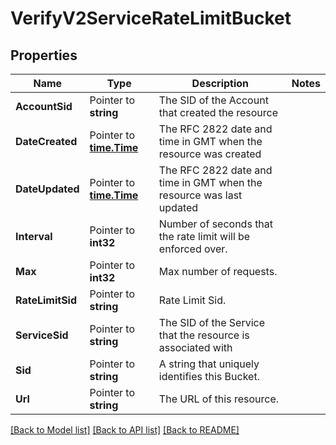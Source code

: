 # VerifyV2ServiceRateLimitBucket

## Properties

Name | Type | Description | Notes
------------ | ------------- | ------------- | -------------
**AccountSid** | Pointer to **string** | The SID of the Account that created the resource |
**DateCreated** | Pointer to [**time.Time**](time.Time.md) | The RFC 2822 date and time in GMT when the resource was created |
**DateUpdated** | Pointer to [**time.Time**](time.Time.md) | The RFC 2822 date and time in GMT when the resource was last updated |
**Interval** | Pointer to **int32** | Number of seconds that the rate limit will be enforced over. |
**Max** | Pointer to **int32** | Max number of requests. |
**RateLimitSid** | Pointer to **string** | Rate Limit Sid. |
**ServiceSid** | Pointer to **string** | The SID of the Service that the resource is associated with |
**Sid** | Pointer to **string** | A string that uniquely identifies this Bucket. |
**Url** | Pointer to **string** | The URL of this resource. |

[[Back to Model list]](../README.md#documentation-for-models) [[Back to API list]](../README.md#documentation-for-api-endpoints) [[Back to README]](../README.md)


